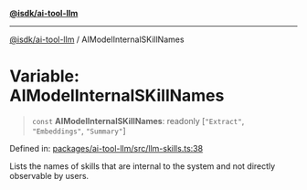 [**@isdk/ai-tool-llm**](../README.md)

***

[@isdk/ai-tool-llm](../globals.md) / AIModelInternalSKillNames

# Variable: AIModelInternalSKillNames

> `const` **AIModelInternalSKillNames**: readonly \[`"Extract"`, `"Embeddings"`, `"Summary"`\]

Defined in: [packages/ai-tool-llm/src/llm-skills.ts:38](https://github.com/isdk/ai-tool-llm.js/blob/0105e0806703dc594a3652a122c6373b3789706e/src/llm-skills.ts#L38)

Lists the names of skills that are internal to the system and not directly observable by users.
